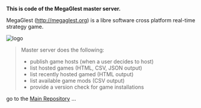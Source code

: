 **This is code of the MegaGlest master server.**

MegaGlest (http://megaglest.org) is a libre software cross
platform real-time strategy game.

![logo](http://megaglest.org/uploads/megaglest2011/logo/logo.png)

> Master server does the following:
> * publish game hosts (when a user decides to host)
> * list hosted games (HTML, CSV, JSON output)
> * list recently hosted gamed (HTML output)
> * list available game mods (CSV output)
> * provide a version check for game installations

go to the [Main Repository](https://github.com/MegaGlest/megaglest-source) ...
